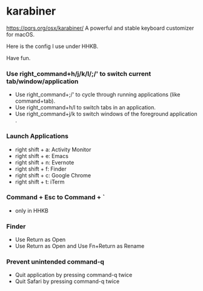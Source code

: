 # karabiner
 
 https://pqrs.org/osx/karabiner/
 A powerful and stable keyboard customizer for macOS.

Here is the config I use under HHKB.

Have fun.

### Use right_command+h/j/k/l/;/' to switch current tab/window/application
- Use right_command+;/' to cycle through running applications (like command+tab).   
- Use right_command+h/l to switch tabs in an application.  
- Use right_command+j/k to switch windows of the foreground application .  

### Launch Applications
- right shift + a: Activity Monitor
- right shift + e: Emacs
- right shift + n: Evernote
- right shift + f: Finder
- right shift + c: Google Chrome
- right shift + t: iTerm

### Command + Esc to Command + `
- only in HHKB

### Finder
- Use Return as Open
- Use Return as Open and Use Fn+Return as Rename

### Prevent unintended command-q
- Quit application by pressing command-q twice
- Quit Safari by pressing command-q twice

